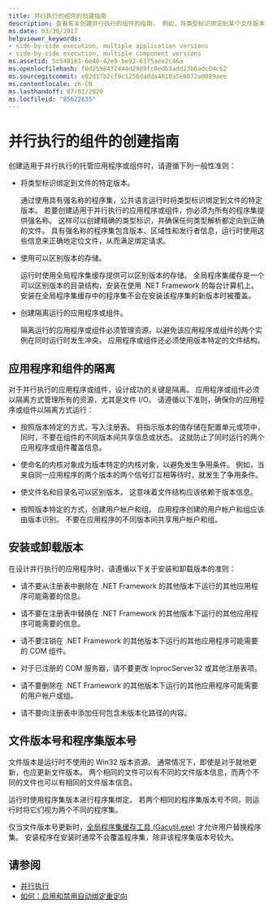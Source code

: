 ```yaml
---
title: 并行执行的组件的创建指南
description: 查看有关创建并行执行的组件的指南。 例如，将类型标识绑定到某个文件版本，或使用可识别版本的存储。
ms.date: 03/30/2017
helpviewer_keywords:
- side-by-side execution, multiple application versions
- side-by-side execution, multiple component versions
ms.assetid: 5c540161-6e40-42e9-be92-6175aee2c46a
ms.openlocfilehash: f0d25984f2444d29d9fc0edb3add23b6adc04c62
ms.sourcegitcommit: e02d17b2cf9c1258dadda4810a5e6072a0089aee
ms.contentlocale: zh-CN
ms.lasthandoff: 07/01/2020
ms.locfileid: "85622635"
---
```

# <a name="guidelines-for-creating-components-for-side-by-side-execution"></a>并行执行的组件的创建指南
创建适用于并行执行的托管应用程序或组件时，请遵循下列一般性准则：  
  
- 将类型标识绑定到文件的特定版本。  
  
     通过使用具有强名称的程序集，公共语言运行时将类型标识绑定到文件的特定版本。 若要创建适用于并行执行的应用程序或组件，你必须为所有的程序集提供强名称。 这样可以创建精确的类型标识，并确保任何类型解析都定向到正确的文件。 具有强名称的程序集包含版本、区域性和发行者信息，运行时使用这些信息来正确地定位文件，从而满足绑定请求。  
  
- 使用可以区别版本的存储。  
  
     运行时使用全局程序集缓存提供可以区别版本的存储。 全局程序集缓存是一个可以区别版本的目录结构，安装在使用 .NET Framework 的每台计算机上。 安装在全局程序集缓存中的程序集不会在安装该程序集的新版本时被覆盖。  
  
- 创建隔离运行的应用程序或组件。  
  
     隔离运行的应用程序或组件必须管理资源，以避免该应用程序或组件的两个实例在同时运行时发生冲突。 应用程序或组件还必须使用版本特定的文件结构。  
  
## <a name="application-and-component-isolation"></a>应用程序和组件的隔离  
 对于并行执行的应用程序或组件，设计成功的关键是隔离。 应用程序或组件必须以隔离方式管理所有的资源，尤其是文件 I/O。 请遵循以下准则，确保你的应用程序或组件以隔离方式运行：  
  
- 按照版本特定的方式，写入注册表。 将指示版本的值存储在配置单元或项中，同时，不要在组件的不同版本间共享信息或状态。 这就防止了同时运行的两个应用程序或组件覆盖信息。  
  
- 使命名的内核对象成为版本特定的内核对象，以避免发生争用条件。 例如，当来自同一应用程序的两个版本的两个信号灯互相等待时，就发生了争用条件。  
  
- 使文件名和目录名可以区别版本。 这意味着文件结构应该依赖于版本信息。  
  
- 按照版本特定的方式，创建用户帐户和组。 应用程序创建的用户帐户和组应该由版本识别。 不要在应用程序的不同版本间共享用户帐户和组。  
  
## <a name="installing-and-uninstalling-versions"></a>安装或卸载版本  
 在设计并行执行的应用程序时，请遵循以下关于安装和卸载版本的准则：  
  
- 请不要从注册表中删除在 .NET Framework 的其他版本下运行的其他应用程序可能需要的信息。  
  
- 请不要在注册表中替换在 .NET Framework 的其他版本下运行的其他应用程序可能需要的信息。  
  
- 请不要注销在 .NET Framework 的其他版本下运行的其他应用程序可能需要的 COM 组件。  
  
- 对于已注册的 COM 服务器，请不要更改 InprocServer32 或其他注册表项。  
  
- 请不要删除在 .NET Framework 的其他版本下运行的其他应用程序可能需要的用户帐户或组。  
  
- 请不要向注册表中添加任何包含未版本化路径的内容。  
  
## <a name="file-version-number-and-assembly-version-number"></a>文件版本号和程序集版本号  
 文件版本是运行时不使用的 Win32 版本资源。 通常情况下，即使是对于就地更新，也应更新文件版本。 两个相同的文件可以有不同的文件版本信息，而两个不同的文件也可以有相同的文件版本信息。  
  
 运行时使用程序集版本进行程序集绑定。 若两个相同的程序集版本号不同，则运行时将它们视为两个不同的程序集。  
  
 仅当文件版本号更新时，[全局程序集缓存工具 (Gacutil.exe)](../tools/gacutil-exe-gac-tool.md) 才允许用户替换程序集。 安装程序在安装时通常不会覆盖程序集，除非该程序集版本号较大。  
  
## <a name="see-also"></a>请参阅

- [并行执行](side-by-side-execution.md)
- [如何：启用和禁用自动绑定重定向](../configure-apps/how-to-enable-and-disable-automatic-binding-redirection.md)
